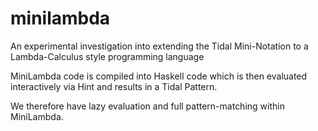 # minilambda

An experimental investigation into extending the Tidal Mini-Notation to a Lambda-Calculus style programming language

MiniLambda code is compiled into Haskell code which is then evaluated interactively via Hint and results in a Tidal Pattern.

We therefore have lazy evaluation and full pattern-matching within MiniLambda.
